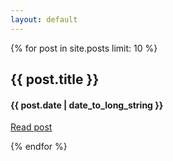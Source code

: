 ```yaml
---
layout: default
---
```


{% for post in site.posts limit: 10 %}
<div class="row">
	<div class="col-sm-12">
		<h2>{{ post.title }}</h2>
		<h4>{{ post.date | date_to_long_string }}</h4>
		<p>
			<a href="{{ post.url }}">Read post</a>
		</p>
	</div>
</div>
{% endfor %}
